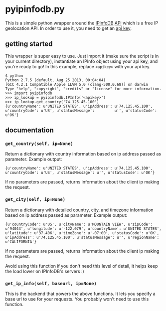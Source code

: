 # pyipinfodb.py

This is a simple python wrapper around the [IPInfoDB](http://ipinfodb.com/) [API](http://ipinfodb.com/ip_location_api.php) which is a free IP geolocation API. In order to use it, you need to get an [api key](http://ipinfodb.com/register.php).

## getting started

This wrapper is super easy to use. Just import it (make sure the script is in your current directory), instantiate an IPInfo object using your api key, and you're ready to go! In this example, replace `<apikey>` with your api key.

    $ python
    Python 2.7.5 (default, Aug 25 2013, 00:04:04)
    [GCC 4.2.1 Compatible Apple LLVM 5.0 (clang-500.0.68)] on darwin
    Type "help", "copyright", "credits" or "license" for more information.
    >>> import pyipinfodb
    >>> ip_lookup = pyipinfodb.IPInfo('<apikey>')
    >>> ip_lookup.get_country('74.125.45.100')
    {u'countryName': u'UNITED STATES', u'ipAddress': u'74.125.45.100', u'countryCode': u'US', u'statusMessage':         u'', u'statusCode': u'OK'}

## documentation


### `get_country(self, ip=None)`

Return a dictionary with country information based on ip address passed as parameter. Example output:

    {u'countryName': u'UNITED STATES', u'ipAddress': u'74.125.45.100', u'countryCode': u'US', u'statusMessage': u'', u'statusCode': u'OK'}

If no parameters are passed, returns information about the client ip making the request.

### `get_city(self, ip=None)`

Return a dictionary with detailed country, city, and timezone information based on ip address passed as parameter. Example output:

    {u'countryCode': u'US', u'cityName': u'MOUNTAIN VIEW', u'zipCode': u'94043', u'longitude': u'-122.079', u'countryName': u'UNITED STATES', u'latitude': u'37.406', u'timeZone': u'-07:00', u'statusCode': u'OK', u'ipAddress': u'74.125.45.100', u'statusMessage': u'', u'regionName': u'CALIFORNIA'}

If no parameters are passed, returns information about the client ip making the request.

Avoid using this function if you don't need this level of detail, it helps keep the load lower on IPInfoDB's servers :)

### `get_ip_info(self, baseurl, ip=None)`

This is the backend that powers the above functions. It lets you specify a base url to use for your requests. You probably won't need to use this function.

